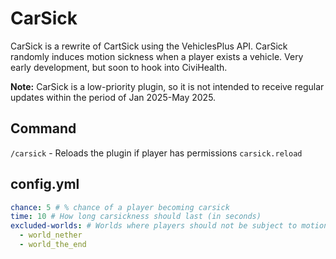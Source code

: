 # CarSick

CarSick is a rewrite of CartSick using the VehiclesPlus API. CarSick randomly induces motion sickness when a player exists a vehicle. Very early development, but soon to hook into CiviHealth.

**Note:** CarSick is a low-priority plugin, so it is not intended to receive regular updates within the period of Jan 2025-May 2025.

## Command
`/carsick` - Reloads the plugin if player has permissions `carsick.reload`

## config.yml
```yaml
chance: 5 # % chance of a player becoming carsick
time: 10 # How long carsickness should last (in seconds)
excluded-worlds: # Worlds where players should not be subject to motion sickness
  - world_nether
  - world_the_end
```